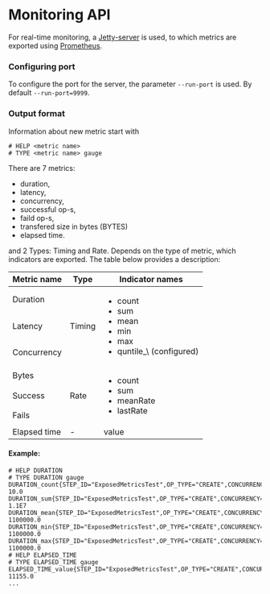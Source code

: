 # Monitoring API
For real-time monitoring, a [Jetty-server](https://github.com/eclipse/jetty.project) is used, to which metrics are exported using [Prometheus](https://github.com/prometheus/client_java).
### Configuring port
To configure the port for the server, the parameter `--run-port` is used. By default `--run-port=9999`.
### Output format
Information about new metric start with
`````
# HELP <metric name>
# TYPE <metric name> gauge
`````
There are 7 metrics: 
- duration, 
- latency, 
- concurrency, 
- successful op-s, 
- faild op-s, 
- transfered size in bytes (BYTES)
- elapsed time.

and 2 Types: Timing and Rate. Depends on the type of metric, which indicators are exported. The table below provides a description:
  
  <table>
    <thead>
        <tr>
            <th>Metric name</th>
            <th>Type</th>
            <th>Indicator names</th>
        </tr>
    </thead>
    <tbody>
        <tr>
            <td>Duration</td>
            <td rowspan=3>Timing</td>
            <td rowspan=3> <ul><li>count<li>sum<li>mean<li>min<li>max<li>quntile_\<value\> (configured)<ul> </td>
        </tr>
        <tr>
            <td>Latency</td>
        </tr>
        <tr>
            <td>Concurrency</td>
        </tr>
        <tr>
            <td>Bytes</td>
            <td rowspan=3>Rate</td>
            <td rowspan=3> <ul><li>count<li>sum<li>meanRate<li>lastRate<ul> </td>
        </tr>
         <tr>
            <td>Success</td>
        </tr>
        <tr>
            <td>Fails</td>
        </tr>
        <tr>
            <td>Elapsed time</td>
            <td>-</td>
            <td>value</td>
        </tr>
    </tbody>
</table>

#### Example:

````````````````````````````````
# HELP DURATION 
# TYPE DURATION gauge
DURATION_count{STEP_ID="ExposedMetricsTest",OP_TYPE="CREATE",CONCURRENCY="0",NODE_COUNT="1",ITEM_DATA_SIZE="10KB",} 10.0
DURATION_sum{STEP_ID="ExposedMetricsTest",OP_TYPE="CREATE",CONCURRENCY="0",NODE_COUNT="1",ITEM_DATA_SIZE="10KB",} 1.1E7
DURATION_mean{STEP_ID="ExposedMetricsTest",OP_TYPE="CREATE",CONCURRENCY="0",NODE_COUNT="1",ITEM_DATA_SIZE="10KB",} 1100000.0
DURATION_min{STEP_ID="ExposedMetricsTest",OP_TYPE="CREATE",CONCURRENCY="0",NODE_COUNT="1",ITEM_DATA_SIZE="10KB",} 1100000.0
DURATION_max{STEP_ID="ExposedMetricsTest",OP_TYPE="CREATE",CONCURRENCY="0",NODE_COUNT="1",ITEM_DATA_SIZE="10KB",} 1100000.0
# HELP ELAPSED_TIME 
# TYPE ELAPSED_TIME gauge
ELAPSED_TIME_value{STEP_ID="ExposedMetricsTest",OP_TYPE="CREATE",CONCURRENCY="0",NODE_COUNT="1",ITEM_DATA_SIZE="10KB",} 11155.0
...
``````````````````````````````````````````````````
